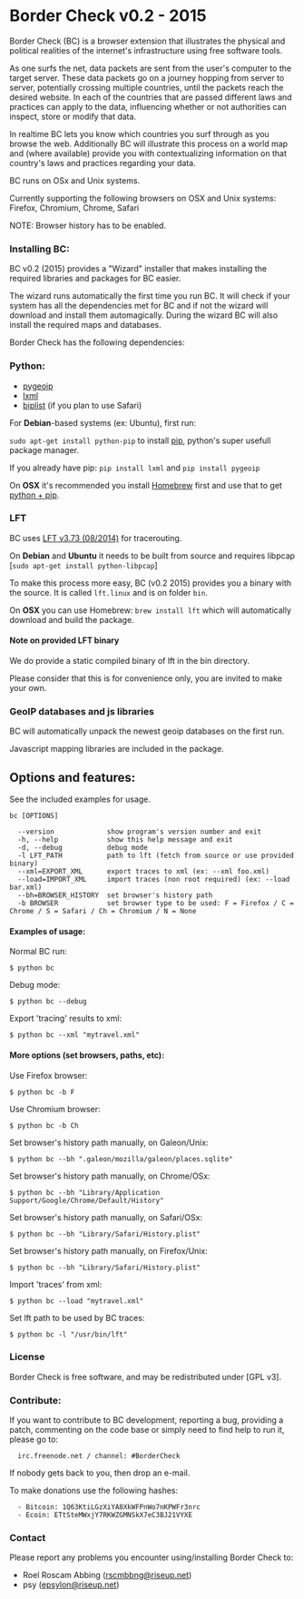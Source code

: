 Border Check v0.2 - 2015
========================

Border Check (BC) is a browser extension that illustrates the physical and political realities of the internet's infrastructure using free software tools.

As one surfs the net, data packets are sent from the user's computer to the target server. These data packets go on a journey hopping from server to server, potentially crossing multiple countries, until the packets reach the desired website. In each of the countries that are passed different laws and practices can apply to the data, influencing whether or not authorities can inspect, store or modify that data.

In realtime BC lets you know which countries you surf through as you browse the web. Additionally BC will illustrate this process on a world map and (where available) provide you with contextualizing information on that country's laws and practices regarding your data.

BC runs on OSx and Unix systems.

Currently supporting the following browsers on OSX and Unix systems: Firefox, Chromium, Chrome, Safari

NOTE: Browser history has to be enabled.


### Installing BC:

BC v0.2 (2015) provides a "Wizard" installer that makes installing the required libraries and packages for BC easier. 

The wizard runs automatically the first time you run BC. It will check if your system has all the dependencies met for BC and if not the wizard will download and install them automagically. During the wizard BC will also install the required maps and databases.

Border Check has the following dependencies:

### Python:

* [pygeoip](https://pypi.python.org/pypi/pygeoip/0.2.7) 
* [lxml](https://pypi.python.org/pypi/lxml/3.2.3)
* [biplist](https://pypi.python.org/pypi/biplist/0.5) (if you plan to use Safari)

For **Debian**-based systems (ex: Ubuntu), first run:

`sudo apt-get install python-pip` to install [pip](https://pypi.python.org/pypi/pip/), python's super usefull package manager.

If you already have pip: `pip install lxml` and `pip install pygeoip`

On **OSX** it's recommended you install [Homebrew](http://brew.sh/) first and use that to get [python + pip](https://github.com/mxcl/homebrew/wiki/Homebrew-and-Python).


### LFT

BC uses [LFT v3.73 (08/2014)](http://pwhois.org/lft/) for tracerouting.

On **Debian** and **Ubuntu** it needs to be built from source and requires libpcap [`sudo apt-get install python-libpcap`]

To make this process more easy, BC (v0.2 2015) provides you a binary with the source. It is called `lft.linux` and is on folder `bin`.

On **OSX** you can use Homebrew: `brew install lft` which will automatically download and build the package.

#### Note on provided LFT binary

We do provide a static compiled binary of lft in the bin directory.

Please consider that this is for convenience only, you are invited to make your own.


### GeoIP databases and js libraries

BC will automatically unpack the newest geoip databases on the first run. 

Javascript mapping libraries are included in the package.


## Options and features:

See the included examples for usage.

```
bc [OPTIONS] 

  --version             show program's version number and exit
  -h, --help            show this help message and exit
  -d, --debug           debug mode
  -l LFT_PATH           path to lft (fetch from source or use provided binary)
  --xml=EXPORT_XML      export traces to xml (ex: --xml foo.xml)
  --load=IMPORT_XML     import traces (non root required) (ex: --load bar.xml)
  --bh=BROWSER_HISTORY  set browser's history path
  -b BROWSER            set browser type to be used: F = Firefox / C = Chrome / S = Safari / Ch = Chromium / N = None

```

#### Examples of usage:

Normal BC run:

`$ python bc`

Debug mode:

`$ python bc --debug`

Export 'tracing' results to xml:

`$ python bc --xml "mytravel.xml"`


#### More options (set browsers, paths, etc):

Use Firefox browser: 

`$ python bc -b F`

Use Chromium browser: 

`$ python bc -b Ch` 

Set browser's history path manually, on Galeon/Unix:

`$ python bc --bh ".galeon/mozilla/galeon/places.sqlite"`

Set browser's history path manually, on Chrome/OSx:

`$ python bc --bh "Library/Application Support/Google/Chrome/Default/History"`

Set browser's history path manually, on Safari/OSx:

`$ python bc --bh "Library/Safari/History.plist"` 

Set browser's history path manually, on Firefox/Unix:

`$ python bc --bh "Library/Safari/History.plist"` 

Import 'traces' from xml:

`$ python bc --load "mytravel.xml"`

Set lft path to be used by BC traces:

`$ python bc -l "/usr/bin/lft"`


### License

Border Check is free software, and may be redistributed under [GPL v3].


### Contribute: 

If you want to contribute to BC development, reporting a bug, providing a patch, commenting 
on the code base or simply need to find help to run it, please go to:

      irc.freenode.net / channel: #BorderCheck

If nobody gets back to you, then drop an e-mail.

To make donations use the following hashes:
  
      - Bitcoin: 1Q63KtiLGzXiYA8XkWFPnWo7nKPWFr3nrc
      - Ecoin: ETtSteMWxjY7RKWZGMNSkX7eC3BJ21VYXE


### Contact

Please report any problems you encounter using/installing Border Check to:

 - Roel Roscam Abbing (rscmbbng@riseup.net)
 - psy (epsylon@riseup.net)

